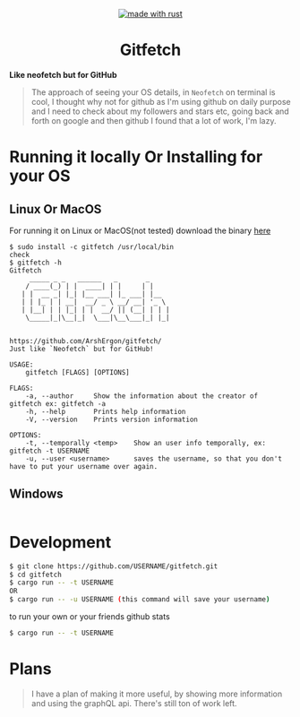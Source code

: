 <p align="center"><a href="https://www.rust-lang.org" target="_blank"><img src="https://img.shields.io/badge/Made%20With-Rust-000000?style=for-the-badge" alt="made with rust" /></a></a>
</p>
<div align="center">

# Gitfetch

</div>

**Like neofetch but for GitHub**
> The approach of seeing your OS details, in `Neofetch` on terminal is cool, I thought why not for github as I'm using github on daily purpose and I need to check about my followers and stars etc, going back and forth on google and then github I found that a lot of work, I'm lazy.

# Running it locally Or Installing for your OS
## Linux Or MacOS
For running it on Linux or MacOS(not tested) download the binary [here](https://github.com/ArshErgon/gitfetch/blob/main/download/linux_&_macOS)
```git
$ sudo install -c gitfetch /usr/local/bin
check
$ gitfetch -h
Gitfetch 
     _____ _ _   ______   _       _ 
    / ____(_) | |  ____| | |     | |    
   | |  __ _| |_| |__ ___| |_ ___| |__  
   | | |_ | | __|  __/ _ \ __/ __| '_ \ 
   | |__| | | |_| | |  __/ || (__| | | |
    \_____|_|\__|_|  \___|\__\___|_| |_|
                                        
        
https://github.com/ArshErgon/gitfetch/
Just like `Neofetch` but for GitHub!

USAGE:
    gitfetch [FLAGS] [OPTIONS]

FLAGS:
    -a, --author     Show the information about the creator of gitfetch ex: gitfetch -a
    -h, --help       Prints help information
    -V, --version    Prints version information

OPTIONS:
    -t, --temporally <temp>    Show an user info temporally, ex: gitfetch -t USERNAME
    -u, --user <username>      saves the username, so that you don't have to put your username over again.

```
## Windows
```git

```


# Development

```bash
$ git clone https://github.com/USERNAME/gitfetch.git
$ cd gitfetch 
$ cargo run -- -t USERNAME
OR
$ cargo run -- -u USERNAME (this command will save your username)
```
to run your own or your friends github stats

```bash
$ cargo run -- -t USERNAME
```

# Plans
> I have a plan of making it more useful, by showing more information and using the graphQL api. There's still ton of work left.
 